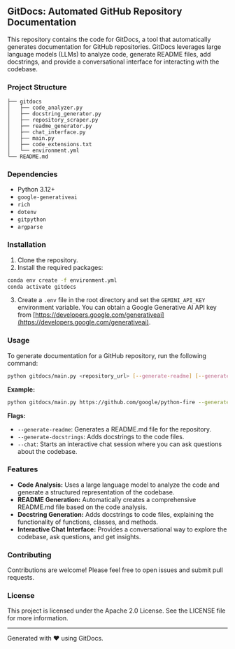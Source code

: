 ## GitDocs: Automated GitHub Repository Documentation

This repository contains the code for GitDocs, a tool that automatically generates documentation for GitHub repositories. GitDocs leverages large language models (LLMs) to analyze code, generate README files, add docstrings, and provide a conversational interface for interacting with the codebase.

### Project Structure

```
├── gitdocs
│   ├── code_analyzer.py
│   ├── docstring_generator.py
│   ├── repository_scraper.py
│   ├── readme_generator.py
│   ├── chat_interface.py
│   ├── main.py
│   ├── code_extensions.txt
│   └── environment.yml
└── README.md
```

### Dependencies

- Python 3.12+
- `google-generativeai`
- `rich`
- `dotenv`
- `gitpython`
- `argparse`

### Installation

1. Clone the repository.
2. Install the required packages:

```bash
conda env create -f environment.yml
conda activate gitdocs
```

3. Create a `.env` file in the root directory and set the `GEMINI_API_KEY` environment variable. You can obtain a Google Generative AI API key from [https://developers.google.com/generativeai](https://developers.google.com/generativeai).

### Usage

To generate documentation for a GitHub repository, run the following command:

```bash
python gitdocs/main.py <repository_url> [--generate-readme] [--generate-docstrings] [--chat]
```

**Example:**

```bash
python gitdocs/main.py https://github.com/google/python-fire --generate-readme --generate-docstrings --chat
```

**Flags:**

- `--generate-readme`: Generates a README.md file for the repository.
- `--generate-docstrings`: Adds docstrings to the code files.
- `--chat`: Starts an interactive chat session where you can ask questions about the codebase.

### Features

- **Code Analysis:** Uses a large language model to analyze the code and generate a structured representation of the codebase.
- **README Generation:** Automatically creates a comprehensive README.md file based on the code analysis.
- **Docstring Generation:** Adds docstrings to code files, explaining the functionality of functions, classes, and methods.
- **Interactive Chat Interface:** Provides a conversational way to explore the codebase, ask questions, and get insights.

### Contributing

Contributions are welcome! Please feel free to open issues and submit pull requests.

### License

This project is licensed under the Apache 2.0 License. See the LICENSE file for more information.


---
Generated with ❤️ using GitDocs.
